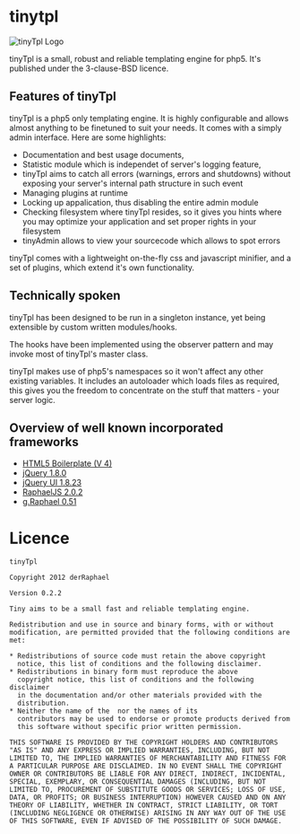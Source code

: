 tinytpl
=======

![tinyTpl Logo](//raw.github.com/derRaphael/tinytpl/master/tpl/config_tpl/assets/img/128/tinyTpl.png)

tinyTpl is a small, robust and reliable templating engine for php5. It's
published under the 3-clause-BSD licence.

Features of tinyTpl
-------------------

tinyTpl is a php5 only templating engine. It is highly configurable and
allows almost anything to be finetuned to suit your needs.
It comes with a simply admin interface. Here are some highlights:

 * Documentation and best usage documents,
 * Statistic module which is independet of server's logging feature,
 * tinyTpl aims to catch all errors (warnings, errors and shutdowns)
   without exposing your server's internal path structure in such
   event
 * Managing plugins at runtime
 * Locking up appalication, thus disabling the entire admin module
 * Checking filesystem where tinyTpl resides, so it gives you hints where
   you may optimize your application and set proper rights in your
   filesystem
 * tinyAdmin allows to view your sourcecode which allows to spot errors

tinyTpl comes with a lightweight on-the-fly css and javascript minifier,
and a set of plugins, which extend it's own functionality.

Technically spoken
------------------

tinyTpl has been designed to be run in a singleton instance, yet being
extensible by custom written modules/hooks.

The hooks have been implemented using the observer pattern and may invoke
most of tinyTpl's master class.

tinyTpl makes use of php5's namespaces so it won't affect any other existing
variables. It includes an autoloader which loads files as required, this
gives you the freedom to concentrate on the stuff that matters - your
server logic.

Overview of well known incorporated frameworks
----------------------------------------------

 * [HTML5 Boilerplate (V 4)](http://html5boilerplate.com)
 * [jQuery 1.8.0](http://jquery.com)
 * [jQuery UI 1.8.23](http://jqueryui.com)
 * [RaphaelJS 2.0.2](http://raphaeljs.com)
 * [g.Raphael 0.51](http://g.raphaeljs.com)


Licence
=======

    tinyTpl

    Copyright 2012 derRaphael

    Version 0.2.2

    Tiny aims to be a small fast and reliable templating engine.

    Redistribution and use in source and binary forms, with or without
    modification, are permitted provided that the following conditions are
    met:

    * Redistributions of source code must retain the above copyright
      notice, this list of conditions and the following disclaimer.
    * Redistributions in binary form must reproduce the above
      copyright notice, this list of conditions and the following disclaimer
      in the documentation and/or other materials provided with the
      distribution.
    * Neither the name of the  nor the names of its
      contributors may be used to endorse or promote products derived from
      this software without specific prior written permission.

    THIS SOFTWARE IS PROVIDED BY THE COPYRIGHT HOLDERS AND CONTRIBUTORS
    "AS IS" AND ANY EXPRESS OR IMPLIED WARRANTIES, INCLUDING, BUT NOT
    LIMITED TO, THE IMPLIED WARRANTIES OF MERCHANTABILITY AND FITNESS FOR
    A PARTICULAR PURPOSE ARE DISCLAIMED. IN NO EVENT SHALL THE COPYRIGHT
    OWNER OR CONTRIBUTORS BE LIABLE FOR ANY DIRECT, INDIRECT, INCIDENTAL,
    SPECIAL, EXEMPLARY, OR CONSEQUENTIAL DAMAGES (INCLUDING, BUT NOT
    LIMITED TO, PROCUREMENT OF SUBSTITUTE GOODS OR SERVICES; LOSS OF USE,
    DATA, OR PROFITS; OR BUSINESS INTERRUPTION) HOWEVER CAUSED AND ON ANY
    THEORY OF LIABILITY, WHETHER IN CONTRACT, STRICT LIABILITY, OR TORT
    (INCLUDING NEGLIGENCE OR OTHERWISE) ARISING IN ANY WAY OUT OF THE USE
    OF THIS SOFTWARE, EVEN IF ADVISED OF THE POSSIBILITY OF SUCH DAMAGE.
